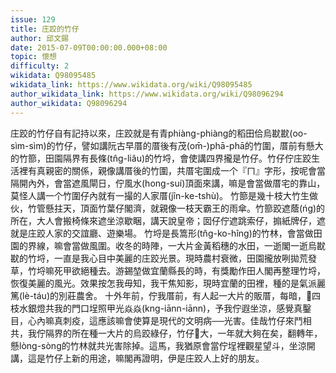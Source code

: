 ```yaml
---
issue: 129
title: 庄跤的竹仔
author: 邱文錫
date: 2015-07-09T00:00:00.000+08:00
topic: 懷想
difficulty: 2
wikidata: Q98095485
wikidata_link: https://www.wikidata.org/wiki/Q98095485
author_wikidata_link: https://www.wikidata.org/wiki/Q98096294
author_wikidata: Q98096294
---
```

庄跤的竹仔自有記持以來，庄跤就是有青phiàng-phiàng的稻田佮烏㽎㽎(oo-sìm-sìm)的竹仔，譬如講阮古早厝的厝後有茂(om̄-)phā-phā的竹圍，厝前有懸大的竹篰，田園隔界有長條(tn̂g-liâu)的竹埒，會使講四界攏是竹仔。竹仔佇庄跤生活裡有真親密的關係，親像講厝後的竹圍，共厝宅圍成一个『ㄇ』字形，按呢會當隔開內外，會當遮風閘日，佇風水(hong-suí)頂面來講，嘛是會當做厝宅的靠山，莫怪人講一个竹圍仔內就有一撮的人家厝(jîn-ke-tshù)。
竹篰是幾十枝大竹生做伙，竹管懸拄天，頂面竹葉仔閣濟，就親像一枝天霸王的雨傘。竹篰跤遮蔭(ńg)的所在，大人會搬椅條來遮坐涼歇睏，講天說皇帝；囡仔佇遮跳索仔，搧紙牌仔，遮就是庄跤人家的交誼廳、遊樂場。
竹埒是長篙形(tn̂g-ko-hîng)的竹林，會當做田園的界線，嘛會當做風圍。收冬的時陣，一大片金黃稻穗的水田，一逝閣一逝烏㽎㽎的竹埒，一直是我心目中美麗的庄跤光景。現時農村衰微，田園攏放咧拋荒發草，竹埒嘛死甲欲絕種去。游錫堃做宜蘭縣長的時，有獎勵作田人閣再整理竹埒，恢復美麗的風光。效果按怎我毋知，我干焦知影，現時宜蘭的田裡，種的是氣派麗篤(lè-táu)的別莊農舍。
十外年前，佇我厝前，有人起一大片的販厝，每暗，𪜶四枝水銀燈共我的門口埕照甲光焱焱(kng-iānn-iānn)，予我佇遐坐涼，感覺真鑿目，心內嘛真刺疫，這應該嘛會使算是現代的文明病──光害。佳哉竹仔來鬥相共，我佇隔界的所在種一大片的烏跤綠仔，竹仔𠢕大，一年就大夠在矣，翻轉年，懸lòng-sòng的竹林就共光害除掉。這馬，我猶原會當佇埕裡觀星望斗，坐涼開講，這是竹仔上新的用途，嘛閣再證明，伊是庄跤人上好的朋友。